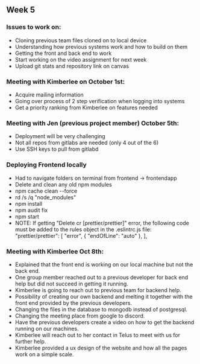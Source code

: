 ## Week 5

### Issues to work on:
- Cloning previous team files cloned on to local device
- Understanding how previous systems work and how to build on them
- Getting the front and back end to work
- Start working on the video assignment for next week
- Upload git stats and repository link on canvas


### Meeting with Kimberlee on October 1st:
- Acquire mailing information 
- Going over process of 2 step verification when logging into systems
- Get a priority ranking from Kimberlee on features needed


### Meeting with Jen (previous project member) October 5th:
- Deployment will be very challenging
- Not all repos from gitlabs are needed (only 4 out of the 6)
- Use SSH keys to pull from gitlabd

### Deploying Frontend locally
- Had to navigate folders on terminal from frontend -> frontendapp
- Delete and clean any old npm modules
- npm cache clean --force
- rd /s /q "node_modules"
- npm install
- npm audit fix
- npm start
- NOTE: If getting "Delete cr [prettier/prettier]" error, the following code must be added to the rules object in the .eslintrc.js file:
        "prettier/prettier": [
      "error",
      {
        "endOfLine": "auto"
      },
    ],

### Meeting with Kimberlee Oct 8th:
- Explained that the front end is working on our local machine but not the back end.
- One group member reached out to a previous developer for back end help but did not succeed in getting it running.
- Kimberlee is going to reach out to previous team for backend help.
- Possibility of creating our own backend and melting it together with the front end provided by the previous developers. 
- Changing the files in the database to mongodb instead of postgresql.
- Changing the meeting place from google to discord.
- Have the previous developers create a video on how to get the backend running on our machines.
- Kimberlee will reach out to her contact in Telus to meet with us for further help.
- Kimberlee provided a ux design of the website and how all the pages work on a simple scale.
